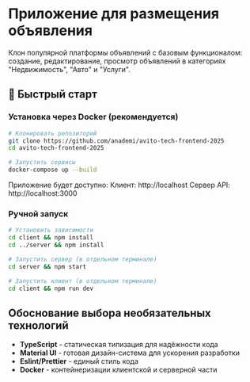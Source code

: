 # Приложение для размещения объявления

Клон популярной платформы объявлений с базовым функционалом: создание, редактирование, просмотр объявлений в категориях "Недвижимость", "Авто" и "Услуги".

## 🚀 Быстрый старт

### Установка через Docker (рекомендуется)
```bash
# Клонировать репозиторий
git clone https://github.com/anademi/avito-tech-frontend-2025
cd avito-tech-frontend-2025

# Запустить сервисы
docker-compose up --build
```

Приложение будет доступно:
Клиент: http://localhost
Сервер API: http://localhost:3000

### Ручной запуск
```bash
# Установить зависимости
cd client && npm install
cd ../server && npm install

# Запустить сервер (в отдельном терминале)
cd server && npm start

# Запустить клиент (в отдельном терминале)
cd client && npm run dev
```

## Обоснование выбора необязательных технологий

- **TypeScript** - статическая типизация для надёжности кода
- **Material UI** - готовая дизайн-система для ускорения разработки
- **Eslint/Prettier** - единый стиль кода
- **Docker** - контейнеризации клиентской и серверной части